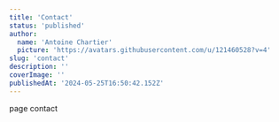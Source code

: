 ```yaml
---
title: 'Contact'
status: 'published'
author:
  name: 'Antoine Chartier'
  picture: 'https://avatars.githubusercontent.com/u/121460528?v=4'
slug: 'contact'
description: ''
coverImage: ''
publishedAt: '2024-05-25T16:50:42.152Z'
---
```


page contact